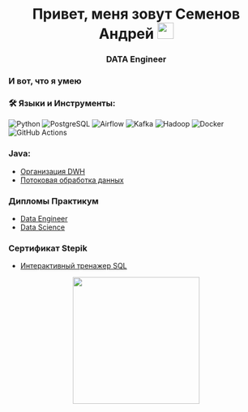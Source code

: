 <h1 align="center">Привет, меня зовут Семенов Андрей</a> 
<img src="https://github.com/blackcater/blackcater/raw/main/images/Hi.gif" height="32"/></h1>

<h3 align="center">DATA Engineer</h3>

### И вот, что я умею
### :hammer_and_wrench: Языки и Инструменты:
![Python](https://img.shields.io/badge/Python-F7DF1E?style=for-the-badge&logo=python)
![PostgreSQL](https://img.shields.io/badge/postgresql-316192?style=for-the-badge&color=42aaff&logo=postgresql&logoColor=white)
![Airflow](https://img.shields.io/badge/airflow-316192?style=for-the-badge&logo=apacheairflow&logoColor=white)
![Kafka](https://img.shields.io/badge/kafka-316192?style=for-the-badge&color=ffffff&logo=apachekafka&logoColor=black)
![Hadoop](https://img.shields.io/badge/hadoop-316192?style=for-the-badge&color=000000&logo=apachehadoop&logoColor=white)
![Docker](https://img.shields.io/badge/Docker-316192?style=for-the-badge&logo=docker&logoColor=white)
![GitHub Actions](https://img.shields.io/badge/github%20actions-%232671E5.svg?style=for-the-badge&logo=githubactions&logoColor=white)




### Java:
- [Организация DWH](https://github.com/Stepashkin63/Converter)
- [Потоковая обработка данных](https://github.com/Stepashkin63/Netology-diplom)



### Дипломы Практикум
- [Data Engineer](https://github.com/Prostoludin/Prostoludin/blob/main/%D0%94%D0%B8%D0%BF%D0%BB%D0%BE%D0%BC_RU_%D0%A1%D0%B5%D0%BC%D1%91%D0%BD%D0%BE%D0%B2_2024-5554-010.pdf)
- [Data Science](https://github.com/Prostoludin/Prostoludin/blob/main/Semenov_DS_diploma.jpg)

### Сертификат Stepik
- [Интерактивный тренажер SQL](https://github.com/Prostoludin/Prostoludin/blob/main/stepik-certificate-SQL.pdf)

<div id="header" align="center">
  <img src="https://gifdb.com/images/high/coding-skills-loading-dk68v8z0hevjpuiv.webp" width="250"/>
</div>
